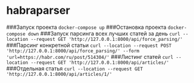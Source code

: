 # habraparser

###Запуск проекта
`docker-compose up`
###Остановка проекта
`docker-compose down`
###Запуск парсинга всех лучших статей за день
`curl --location --request GET 'http://127.0.0.1:8000/api/force_parsing/'`
###Парсинг конкретной статьи
`curl --location --request POST 'http://127.0.0.1:8000/api/force_parsing/' --form 'url=https://habr.com/ru/post/514304/'`
###Листинг статей
`curl --location --request GET 'http://127.0.0.1:8000/api/articles/'`
###Отдельная статья
`curl --location --request GET 'http://127.0.0.1:8000/api/articles/1/'`